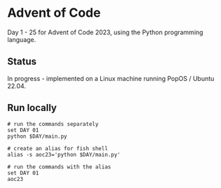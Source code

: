 # Advent of Code

Day 1 - 25 for Advent of Code 2023, using the Python programming language.

## Status

In progress - implemented on a Linux machine running PopOS / Ubuntu 22.04.

## Run locally

```fish
# run the commands separately
set DAY 01
python $DAY/main.py

# create an alias for fish shell
alias -s aoc23='python $DAY/main.py'

# run the commands with the alias
set DAY 01
aoc23
```
